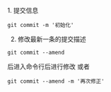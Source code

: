 1. 提交信息
```
git commit -m '初始化'
```

2. 修改最新一条的提交描述
```
git commit --amend   
```
后进入命令行后进行修改
或者
```
git commit --amend -m '再次修正'
```